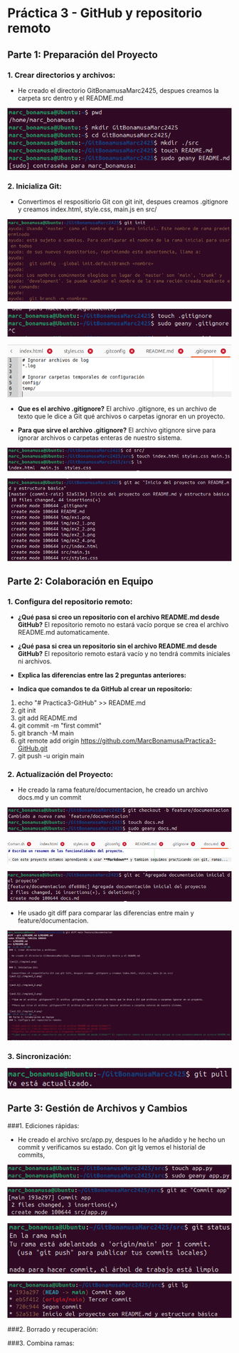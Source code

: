 # Práctica 3 - GitHub y repositorio remoto
## Parte 1: Preparación del Proyecto
### 1. Crear directorios y archivos:

- He creado el directorio GitBonamusaMarc2425, despues creamos la carpeta src dentro y el README.md

![ex1](./img/ex1.png)

### 2. Inicializa Git:

- Convertimos el respositiorio Git con git init, despues creamos .gitignore y creamos index.html, style.css, main.js en src/

![ex2.1](./img/ex2_1.png)

![ex2.2](./img/ex2_2.png)

![ex2.3](./img/ex2_3.png)

- **Que es el archivo .gitignore?** El archivo .gitignore, es un archivo de texto que le dice a Git qué archivos o carpetas ignorar en un proyecto.

- **Para que sirve el archivo .gitignore?** El archivo gitignore sirve para ignorar archivos o carpetas enteras de nuestro sistema.

![ex2.3](./img/ex2_4.png)

![ex3](./img/ex3.png)

## Parte 2: Colaboración en Equipo
### 1. Configura del repositorio remoto:

- **¿Qué pasa si creo un repositorio con el archivo README.md desde GitHub?** El repositorio remoto no estará vacío porque se crea el archivo README.md automaticamente.

- **¿Qué pasa si crea un repositorio sin el archivo README.md desde GitHub?** El repositorio remoto estará vacío y no tendrá commits iniciales ni archivos.

- **Explica las diferencias entre las 2 preguntas anteriores:**

- **Indica que comandos te da GitHub al crear un repositorio:**

1. echo "# Practica3-GitHub" >> README.md
2. git init
3. git add README.md
4. git commit -m "first commit"
5. git branch -M main
6. git remote add origin https://github.com/MarcBonamusa/Practica3-GitHub.git
7. git push -u origin main

### 2. Actualización del Proyecto:

- He creado la rama feature/documentacion, he creado un archivo docs.md y un commit

![p2ex2.1](./img/p2ex2_1.png)

![p2ex2.2](./img/p2ex2_2.png)

![p2ex2.3](./img/p2ex2_3.png)

- He usado git diff para comparar las diferencias entre main y feature/documentacion.

![p2ex3](./img/p2ex3.png)

### 3. Sincronización:

![p2ex4](./img/p2ex4.png)

## Parte 3: Gestión de Archivos y Cambios
###1. Ediciones rápidas:

- He creado el archivo src/app.py, despues lo he añadido y he hecho un commit y verificamos su estado. Con git lg vemos el historial de commits, 

![p3ex1](./img/p3ex1_1.png)

![p3ex1.2](./img/p3ex1_2.png)

![p3ex1.2.2](./img/p3ex1_2_2.png)

![p3ex1.3](./img/p3ex1_3.png)

###2. Borrado y recuperación:

###3. Combina ramas:

